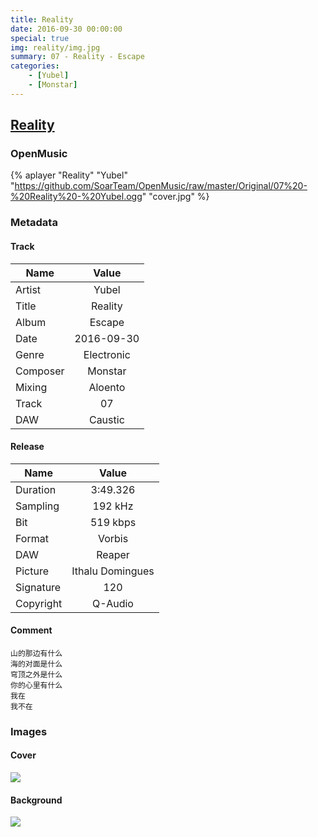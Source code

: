 ```yaml
---
title: Reality
date: 2016-09-30 00:00:00
special: true
img: reality/img.jpg
summary: 07 - Reality - Escape
categories:
    - [Yubel]
    - [Monstar]
---
```


## [Reality](https://github.com/SoarTeam/OpenMusic/raw/master/Original/07%20-%20Reality%20-%20Yubel.ogg)

### OpenMusic
{% aplayer "Reality" "Yubel" "https://github.com/SoarTeam/OpenMusic/raw/master/Original/07%20-%20Reality%20-%20Yubel.ogg" "cover.jpg" %}

### Metadata
#### Track

Name|Value
---|:--:
Artist|Yubel
Title|Reality
Album|Escape
Date|2016-09-30
Genre|Electronic
Composer|Monstar
Mixing|Aloento
Track|07
DAW|Caustic

#### Release

Name|Value
---|:--:
Duration|3:49.326
Sampling|192 kHz
Bit|519 kbps
Format|Vorbis
DAW|Reaper
Picture|Ithalu Domingues
Signature|120
Copyright|Q-Audio

#### Comment
``` text
山的那边有什么
海的对面是什么
穹顶之外是什么
你的心里有什么
我在
我不在
```

### Images
#### Cover
![](cover.jpg)

#### Background
![](img.jpg)
